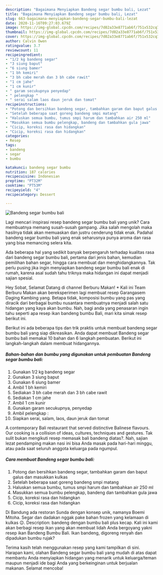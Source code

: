 ```yaml
---
description: "Bagaimana Menyiapkan Bandeng segar bumbu bali, Lezat"
title: "Bagaimana Menyiapkan Bandeng segar bumbu bali, Lezat"
slug: 663-bagaimana-menyiapkan-bandeng-segar-bumbu-bali-lezat
date: 2020-11-16T09:27:03.679Z
image: https://img-global.cpcdn.com/recipes/7d02a33e8771ab6f/751x532cq70/bandeng-segar-bumbu-bali-foto-resep-utama.jpg
thumbnail: https://img-global.cpcdn.com/recipes/7d02a33e8771ab6f/751x532cq70/bandeng-segar-bumbu-bali-foto-resep-utama.jpg
cover: https://img-global.cpcdn.com/recipes/7d02a33e8771ab6f/751x532cq70/bandeng-segar-bumbu-bali-foto-resep-utama.jpg
author: Calvin Owen
ratingvalue: 3.7
reviewcount: 11
recipeingredient:
- "1/2 kg bandeng segar"
- "3 siung baput"
- "6 siung bamer"
- "1 bh kemiri"
- "3 bh cabe merah dan 3 bh cabe rawit"
- "1 cm jahe"
- "1 cm kunir"
- " garam secukupnya penyedap"
- " pelengkap "
- " serai salam laos daun jeruk dan tomat"
recipeinstructions:
- "Potong dan bersihkan bandeng segar, tambahkan garam dan baput galus dan masukkan kulkas"
- "Setelah beberapa saat goreng bandeng smpi matang"
- "Haluskan semua bumbu, tumus smpi harum dan tambahkan air 250 ml"
- "Masukkan semua bumbu pelengkap, bandeng dan tambahkan gula jawa"
- "Cicip, koreksi rasa dan hidangkan"
- "Cicip, koreksi rasa dan hidangkan"
categories:
- Resep
tags:
- bandeng
- segar
- bumbu

katakunci: bandeng segar bumbu 
nutrition: 187 calories
recipecuisine: Indonesian
preptime: "PT32M"
cooktime: "PT53M"
recipeyield: "4"
recipecategory: Dessert

---
```



![Bandeng segar bumbu bali](https://img-global.cpcdn.com/recipes/7d02a33e8771ab6f/751x532cq70/bandeng-segar-bumbu-bali-foto-resep-utama.jpg)

Lagi mencari inspirasi resep bandeng segar bumbu bali yang unik? Cara membuatnya memang susah-susah gampang. Jika salah mengolah maka hasilnya tidak akan memuaskan dan justru cenderung tidak enak. Padahal bandeng segar bumbu bali yang enak seharusnya punya aroma dan rasa yang bisa memancing selera kita.

Ada beberapa hal yang sedikit banyak berpengaruh terhadap kualitas rasa dari bandeng segar bumbu bali, pertama dari jenis bahan, kemudian pemilihan bahan segar, hingga cara membuat dan menghidangkannya. Tak perlu pusing jika ingin menyiapkan bandeng segar bumbu bali enak di rumah, karena asal sudah tahu triknya maka hidangan ini dapat menjadi sajian spesial.

Hey Sobat, Selamat Datang di channel Berburu Makan! * Kali ini Team Berburu Makan akan bereksperimen lagi membuat resep Garangasem Daging Kambing yang. Betapa tidak, komposisi bumbu yang pas yang diracik dari berbagai bumbu nusantara membuatnya menjadi salah satu hidangan yang kaya akan bumbu. Nah, bagi anda yang penasaran ingin tahu seperti apa resep ikan bandeng bumbu Bali, mari kita simak resep berikut ini.


Berikut ini ada beberapa tips dan trik praktis untuk membuat bandeng segar bumbu bali yang siap dikreasikan. Anda dapat membuat Bandeng segar bumbu bali memakai 10 bahan dan 6 langkah pembuatan. Berikut ini langkah-langkah dalam membuat hidangannya.

<!--inarticleads1-->

##### Bahan-bahan dan bumbu yang digunakan untuk pembuatan Bandeng segar bumbu bali:

1. Gunakan 1/2 kg bandeng segar
1. Gunakan 3 siung baput
1. Gunakan 6 siung bamer
1. Ambil 1 bh kemiri
1. Sediakan 3 bh cabe merah dan 3 bh cabe rawit
1. Sediakan 1 cm jahe
1. Ambil 1 cm kunir
1. Gunakan  garam secukupnya, penyedap
1. Ambil  pelengkap :
1. Siapkan  serai, salam, laos, daun jeruk dan tomat


A contemporary Bali restaurant that served distinctive Balinese flavours. Our cooking is a collision of ideas, cultures, techniques and gestures. Tak sulit bukan mengikuti resep memasak bali bandeng diatas?. Nah, sajian lezat pendamping makan nasi ini bisa Anda masak pada hari-hari minggu, atau pada saat seluruh anggota keluarga pada ngumpul. 

<!--inarticleads2-->

##### Cara membuat Bandeng segar bumbu bali:

1. Potong dan bersihkan bandeng segar, tambahkan garam dan baput galus dan masukkan kulkas
1. Setelah beberapa saat goreng bandeng smpi matang
1. Haluskan semua bumbu, tumus smpi harum dan tambahkan air 250 ml
1. Masukkan semua bumbu pelengkap, bandeng dan tambahkan gula jawa
1. Cicip, koreksi rasa dan hidangkan
1. Cicip, koreksi rasa dan hidangkan


Di Bandung ada restoran Sunda dengan konsep unik, namanya Boemi Mitoha. Segar dan dadakan nggak pake bahan frozen yang kelamaan di kulkas 😉. Description: bandeng dengan bumbu bali plus kecap. Kali ini kami akan berbagi resep ikan yang akan membuat lidah Anda bergoyang yakni resep ikan Bandeng Bumbu Bali. Ikan bandeng, digoreng renyah dan dipadukan bumbu rujak? 

Terima kasih telah menggunakan resep yang kami tampilkan di sini. Harapan kami, olahan Bandeng segar bumbu bali yang mudah di atas dapat membantu Anda menyiapkan hidangan yang menarik untuk keluarga/teman maupun menjadi ide bagi Anda yang berkeinginan untuk berjualan makanan. Selamat mencoba!
